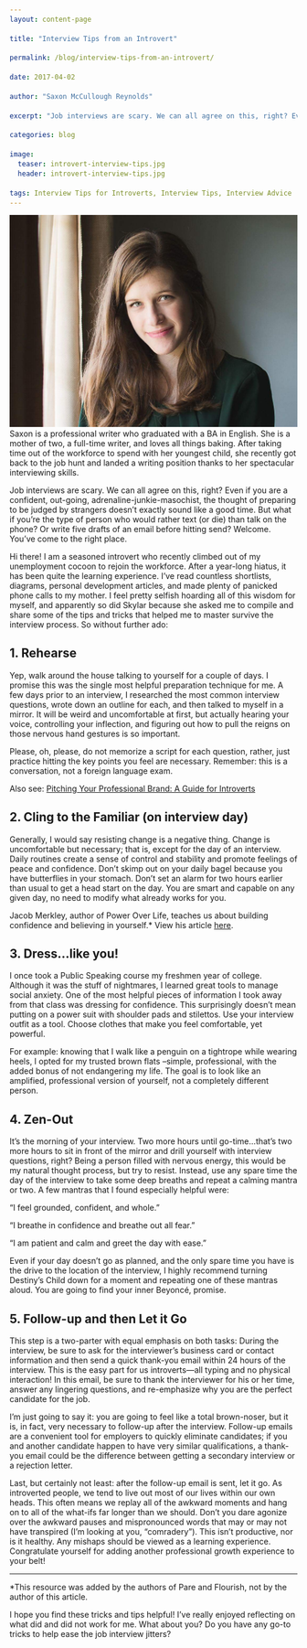 ```yaml
---
layout: content-page

title: "Interview Tips from an Introvert"

permalink: /blog/interview-tips-from-an-introvert/

date: 2017-04-02

author: "Saxon McCullough Reynolds"

excerpt: "Job interviews are scary. We can all agree on this, right? Even if you are a confident, out-going, adrenaline-junkie-masochist, the thought of preparing to be judged by strangers doesn’t exactly sound like a good time. But what if you’re the type of person who would rather text (or die) than talk on the phone? Or write five drafts of an email before hitting send? Welcome. You’ve come to the right place."

categories: blog

image:
  teaser: introvert-interview-tips.jpg
  header: introvert-interview-tips.jpg

tags: Interview Tips for Introverts, Interview Tips, Interview Advice
---
```


<div class="row">
  <div class="col-md-6 col-sm-7">
    <img src="/assets/images/posts/introvert-interview-tips/saxon.jpeg" class="img-responsive img-fluid" alt="Saxon McCullough Reynolds" title="Saxon McCullough Reynolds">
  </div>
  <div class="col-md-6 col-sm-5">
    Saxon is a professional writer who graduated with a BA in English. She is a mother of two, a full-time writer, and loves all things baking. After taking time out of the workforce to spend with her youngest child, she recently got back to the job hunt and landed a writing position thanks to her spectacular interviewing skills.
  </div>
</div> 

Job interviews are scary. We can all agree on this, right? Even if you are a confident, out-going, adrenaline-junkie-masochist, the thought of preparing to be judged by strangers doesn’t exactly sound like a good time. But what if you’re the type of person who would rather text (or die) than talk on the phone? Or write five drafts of an email before hitting send? Welcome. You’ve come to the right place. 

Hi there! I am a seasoned introvert who recently climbed out of my unemployment cocoon to rejoin the workforce. After a year-long hiatus, it has been quite the learning experience. I’ve read countless shortlists, diagrams, personal development articles, and made plenty of panicked phone calls to my mother. I feel pretty selfish hoarding all of this wisdom for myself, and apparently so did Skylar because she asked me to compile and share some of the tips and tricks that helped me to master survive the interview process. So without further ado:

## 1. Rehearse

Yep, walk around the house talking to yourself for a couple of days. I promise this was the single most helpful preparation technique for me. A few days prior to an interview, I researched the most common interview questions, wrote down an outline for each, and then talked to myself in a mirror. It will be weird and uncomfortable at first, but actually hearing your voice, controlling your inflection, and figuring out how to pull the reigns on those nervous hand gestures is so important.

Please, oh, please, do not memorize a script for each question, rather, just practice hitting the key points you feel are necessary. Remember: this is a conversation, not a foreign language exam.

Also see: [Pitching Your Professional Brand: A Guide for Introverts](/blog/pitching-your-professional-brand-a-guide-for-introverts/)

## 2. Cling to the Familiar (on interview day)

Generally, I would say resisting change is a negative thing. Change is uncomfortable but necessary; that is, except for the day of an interview. Daily routines create a sense of control and stability and promote feelings of peace and confidence. Don’t skimp out on your daily bagel because you have butterflies in your stomach. Don’t set an alarm for two hours earlier than usual to get a head start on the day. You are smart and capable on any given day, no need to modify what already works for you.

Jacob Merkley, author of Power Over Life, teaches us about building confidence and believing in yourself.* View his article [here](https://www.poweroverlife.com/build-confidence-self-esteem-tips-quotes/).

## 3. Dress…like you!

I once took a Public Speaking course my freshmen year of college. Although it was the stuff of nightmares, I learned great tools to manage social anxiety. One of the most helpful pieces of information I took away from that class was dressing for confidence. This surprisingly doesn’t mean putting on a power suit with shoulder pads and stilettos. Use your interview outfit as a tool. Choose clothes that make you feel comfortable, yet powerful.

For example: knowing that I walk like a penguin on a tightrope while wearing heels, I opted for my trusted brown flats –simple, professional, with the added bonus of not endangering my life. The goal is to look like an amplified, professional version of yourself, not a completely different person.

## 4. Zen-Out

It’s the morning of your interview. Two more hours until go-time…that’s two more hours to sit in front of the mirror and drill yourself with interview questions, right? Being a person filled with nervous energy, this would be my natural thought process, but try to resist. Instead, use any spare time the day of the interview to take some deep breaths and repeat a calming mantra or two. A few mantras that I found especially helpful were:

“I feel grounded, confident, and whole.”

“I breathe in confidence and breathe out all fear.”

“I am patient and calm and greet the day with ease.”

Even if your day doesn’t go as planned, and the only spare time you have is the drive to the location of the interview, I highly recommend turning Destiny’s Child down for a moment and repeating one of these mantras aloud. You are going to find your inner Beyoncé, promise.

## 5. Follow-up and then Let it Go

This step is a two-parter with equal emphasis on both tasks: During the interview, be sure to ask for the interviewer’s business card or contact information and then send a quick thank-you email within 24 hours of the interview. This is the easy part for us introverts—all typing and no physical interaction! In this email, be sure to thank the interviewer for his or her time, answer any lingering questions, and re-emphasize why you are the perfect candidate for the job.

I’m just going to say it: you are going to feel like a total brown-noser, but it is, in fact, very necessary to follow-up after the interview. Follow-up emails are a convenient tool for employers to quickly eliminate candidates; if you and another candidate happen to have very similar qualifications, a thank-you email could be the difference between getting a secondary interview or a rejection letter.

Last, but certainly not least: after the follow-up email is sent, let it go. As introverted people, we tend to live out most of our lives within our own heads. This often means we replay all of the awkward moments and hang on to all of the what-ifs far longer than we should. Don’t you dare agonize over the awkward pauses and mispronounced words that may or may not have transpired (I’m looking at you, “comradery”). This isn’t productive, nor is it healthy. Any mishaps should be viewed as a learning experience. Congratulate yourself for adding another professional growth experience to your belt!
	
<hr class="secondary">

*This resource was added by the authors of Pare and Flourish, not by the author of this article.

I hope you find these tricks and tips helpful! I’ve really enjoyed reflecting on what did and did not work for me. What about you? Do you have any go-to tricks to help ease the job interview jitters?
